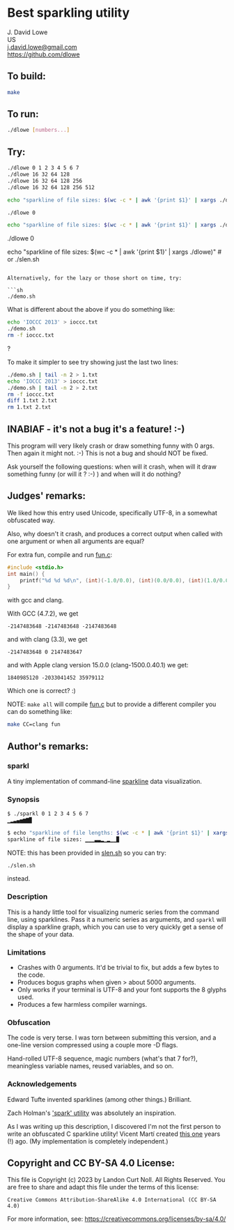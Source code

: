 # Best sparkling utility

J. David Lowe  
US  
<j.david.lowe@gmail.com>  
<https://github.com/dlowe>

## To build:

```sh
make
```

## To run:

```sh
./dlowe [numbers...]
```

## Try:

```sh
./dlowe 0 1 2 3 4 5 6 7
./dlowe 16 32 64 128
./dlowe 16 32 64 128 256
./dlowe 16 32 64 128 256 512

echo "sparkline of file sizes: $(wc -c * | awk '{print $1}' | xargs ./dlowe)" # or ./slen.sh

./dlowe 0 

echo "sparkline of file sizes: $(wc -c * | awk '{print $1}' | xargs ./dlowe)" # or ./slen.sh
```

./dlowe 0 

echo "sparkline of file sizes: $(wc -c * | awk '{print $1}' | xargs ./dlowe)" # or ./slen.sh
```

Alternatively, for the lazy or those short on time, try:

```sh
./demo.sh
```

What is different about the above if you do something like:

```sh
echo 'IOCCC 2013' > ioccc.txt
./demo.sh
rm -f ioccc.txt
```


?

To make it simpler to see try showing just the last two lines:

```sh
./demo.sh | tail -n 2 > 1.txt
echo 'IOCCC 2013' > ioccc.txt
./demo.sh | tail -n 2 > 2.txt
rm -f ioccc.txt
diff 1.txt 2.txt
rm 1.txt 2.txt
```


## INABIAF - it's not a bug it's a feature! :-)

This program will very likely crash or draw something funny with 0 args. Then
again it might not. :-) This is not a bug and should NOT be fixed.

Ask yourself the following questions: when will it crash, when will it draw
something funny (or will it ? :-) ) and when will it do nothing?


## Judges' remarks:

We liked how this entry used Unicode, specifically UTF-8, in a somewhat obfuscated way. 

Also, why doesn't it crash, and produces a correct output when called with one argument
or when all arguments are equal?

For extra fun, compile and run [fun.c](fun.c):

```c
#include <stdio.h>
int main() {
    printf("%d %d %d\n", (int)(-1.0/0.0), (int)(0.0/0.0), (int)(1.0/0.0));
}
```

with gcc and clang. 


With GCC (4.7.2), we get 

```
-2147483648 -2147483648 -2147483648
```

and with clang (3.3), we get

```
-2147483648 0 2147483647
```

and with Apple clang version 15.0.0 (clang-1500.0.40.1) we get:

```
1840985120 -2033041452 35979112
```

Which one is correct? :)

NOTE: `make all` will compile [fun.c](fun.c) but to provide a different compiler
you can do something like:


```sh
make CC=clang fun
```


## Author's remarks:

### sparkl

A tiny implementation of command-line
[sparkline](https://en.wikipedia.org/wiki/Sparkline) data visualization.

### Synopsis

```sh
$ ./sparkl 0 1 2 3 4 5 6 7
▁▂▃▄▅▆▇▉

$ echo "sparkline of file lengths: $(wc -c * | awk '{print $1}' | xargs ./sparkl)"
sparkline of file sizes: ▁▁▁▃▃▂▁▂▁▁▉
```

NOTE: this has been provided in [slen.sh](slen.sh) so you can try:

```sh
./slen.sh
```

instead.

### Description

This is a handy little tool for visualizing numeric series from the
command line, using sparklines. Pass it a numeric series as arguments, and
`sparkl` will display a sparkline graph, which you can use to very quickly get a
sense of the shape of your data.

### Limitations

* Crashes with 0 arguments. It'd be trivial to fix, but adds a few bytes to the
  code.
* Produces bogus graphs when given > about 5000 arguments.
* Only works if your terminal is UTF-8 and your font supports the 8 glyphs
  used.
* Produces a few harmless compiler warnings.

### Obfuscation

The code is very terse. I was torn between submitting this version, and a
one-line version compressed using a couple more -D flags.

Hand-rolled UTF-8 sequence, magic numbers (what's that 7 for?), meaningless
variable names, reused variables, and so on.

### Acknowledgements

Edward Tufte invented sparklines (among other things.) Brilliant.

Zach Holman's ['spark' utility](https://github.com/holman/spark) was absolutely
an inspiration.

As I was writing up this description, I discovered I'm not the first person to
write an obfuscated C sparkline utility! Vicent Martí created
[this one](https://gist.github.com/vmg/1368661) years (!) ago. (My
implementation is completely independent.)

## Copyright and CC BY-SA 4.0 License:

This file is Copyright (c) 2023 by Landon Curt Noll.  All Rights Reserved.
You are free to share and adapt this file under the terms of this license:

    Creative Commons Attribution-ShareAlike 4.0 International (CC BY-SA 4.0)

For more information, see: https://creativecommons.org/licenses/by-sa/4.0/
